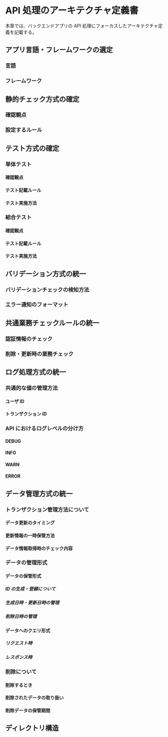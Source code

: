 # API 処理のアーキテクチャ定義書

本章では、バックエンドアプリの API 処理にフォーカスしたアーキテクチャ定義を記載する。

## アプリ言語・フレームワークの選定

### 言語

### フレームワーク

## 静的チェック方式の確定

### 確認観点

### 設定するルール

## テスト方式の確定

### 単体テスト

#### 確認観点

#### テスト記載ルール

#### テスト実施方法

### 結合テスト

#### 確認観点

#### テスト記載ルール

#### テスト実施方法

## バリデーション方式の統一

### バリデーションチェックの検知方法

### エラー通知のフォーマット

## 共通業務チェックルールの統一

### 認証情報のチェック

### 削除・更新時の業務チェック

## ログ処理方式の統一

### 共通的な値の管理方法

#### ユーザ ID

#### トランザクション ID

### API におけるログレベルの分け方

#### DEBUG

#### INFO

#### WARN

#### ERROR

## データ管理方式の統一

### トランザクション管理方法について

#### データ更新のタイミング

#### 更新情報の一時保管方法

#### データ情報取得時のチェック内容

### データの管理形式

#### データの保管形式

##### ID の生成・登録について

##### 生成日時・更新日時の管理

##### 削除日時の管理

#### データへのクエリ形式

##### リクエスト時

##### レスポンス時

### 削除について

#### 削除するとき

#### 削除されたデータの取り扱い

#### 削除データの保管期間

## ディレクトリ構造
